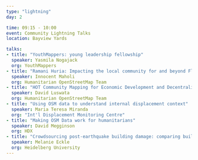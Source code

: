 ```yaml
---
type: "lightning"
day: 2

time: 09:15 - 10:00
event: Community Lightning Talks
location: Bayview Yards

talks:
- title: "YouthMappers: young leadership fellowship"
  speaker: Yasmila Nogajack
  org: YouthMappers
- title: "Ramani Huria: Impacting the local community for and beyond Flood Resilience"
  speaker: Innocent Maholi
  org: Humanitarian OpenStreetMap Team
- title: "HOT Community Mapping for Economic Development and Decentralization in Liberia"
  speaker: David Luswata
  org: Humanitarian OpenStreetMap Team
- title: "Using OSM data to understand internal displacement context"
  speaker: Maria Teresa Miranda
  org: "Int'l Displacement Monitoring Centre"
- title: "Making OSM Data work for humanitarians"
  speaker: David Megginson
  org: HDX
- title: "Crowdsourcing post-earthquake building damage: comparing building-level vs area-based damage estimation"
  speaker: Melanie Eckle
  org: Heidelberg University
---
```

